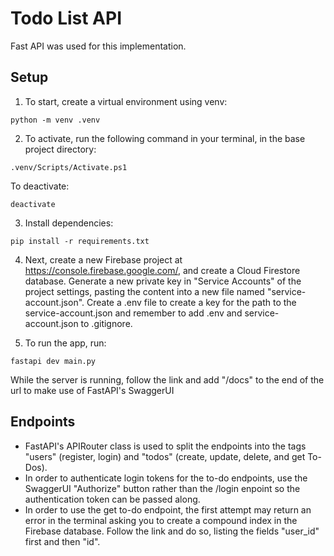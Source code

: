 # Todo List API

Fast API was used for this implementation.

## Setup
1. To start, create a virtual environment using venv:
```
python -m venv .venv
```
2. To activate, run the following command in your terminal, in the base project directory:
```
.venv/Scripts/Activate.ps1
```
To deactivate:
```
deactivate
```
3. Install dependencies:
```
pip install -r requirements.txt
```
4. Next, create a new Firebase project at https://console.firebase.google.com/, and create a Cloud Firestore database. Generate a new private key in "Service Accounts" of the project settings, pasting the content into a new file named "service-account.json". Create a .env file to create a key for the path to the service-account.json and remember to add .env and service-account.json to .gitignore.

5. To run the app, run:
```
fastapi dev main.py
```
While the server is running, follow the link and add "/docs" to the end of the url to make use of FastAPI's SwaggerUI

## Endpoints
- FastAPI's APIRouter class is used to split the endpoints into the tags "users" (register, login) and "todos" (create, update, delete, and get To-Dos).
- In order to authenticate login tokens for the to-do endpoints, use the SwaggerUI "Authorize" button rather than the /login enpoint so the authentication token can be passed along.
- In order to use the get to-do endpoint, the first attempt may return an error in the terminal asking you to create a compound index in the Firebase database. Follow the link and do so, listing the fields "user_id" first and then "id".


